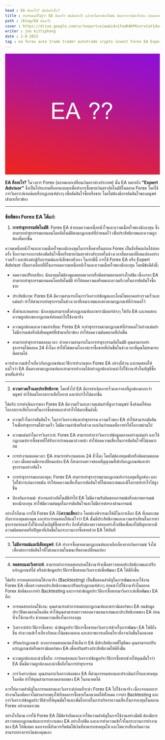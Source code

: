 ```yaml
---
head : EA คืออะไร? มันดีอย่างไร?
title : สำหรับคนที่ไม่รู้ว่า EA คืออะไร มันดีอย่างไร แล้วทำไมเราต้องใช่มัน ข้อควรระวังมีอะไรบ้าง ถ้าคนสงสัย บทความนี้มีคำตอบเข้าไปอ่านเลย
path : /blog/EA คืออะไร
cover : https://drive.google.com/uc?export=view&id=1feaR4KPKvsrvCaY1douH6XPiIobbMe2j
writer : joe kittiphong
date : 2-8-2023
tag : ea forex auto trade trader autotrade crypto invest Forex EA Expert Advisor Forex automated trading Automated Forex trading Forex robot Algorithmic trading Forex algorithm Forex trading software MetaTrader EA Forex EA system Best Forex EA Top Forex Expert Advisor AI Forex trading Forex EA strategies Backtesting Forex EA Forex EA development Forex EA optimization Forex EA performance Reliable Forex EA Profitable Forex EA
---
```


![](../content-image/what%20is%20EA.jpg)


**EA คืออะไร?** ในวงการ Forex (ตลาดแลกเปลี่ยนเงินตราต่างประเทศ) นั้น EA หมายถึง **"Expert Advisor"** ซึ่งเป็นโปรแกรมที่ออกแบบมาเพื่อทำการซื้อขายเงินตราอัตโนมัติในตลาด Forex โดยใช้การวิเคราะห์เทคนิคหรือกฎเกณฑ์ต่างๆ เพื่อตัดสินใจซื้อหรือขาย โดยไม่ต้องมีการตัดสินใจของมนุษย์เข้ามาเกี่ยวข้อง

---

### ข้อดีของ Forex EA ได้แก่:

1. **การทำธุรกรรมอัตโนมัติ**: Forex EA ช่วยลดความเหนื่อยน้ำใจและความเมื่อยใจของนักลงทุน ซึ่งสามารถทำธุรกรรมแทนคนโดยอัตโนมัติตามกฎเกณฑ์ที่กำหนดไว้ เพื่อประสิทธิภาพและความถูกต้องที่มากขึ้น

ความเหนื่อยน้ำใจและความเมื่อยใจของนักลงทุนในการซื้อขายในตลาด Forex เป็นสิ่งที่พบเกิดได้บ่อยครั้ง ซึ่งอาจมาจากการต้องตัดสินใจซื้อหรือขายเงินตราต่างประเทศในช่วงเวลาที่ตลาดเปลี่ยนแปลงอย่างรวดเร็ว และต้องต่อสู้กับอารมณ์และนิสัยของตัวเอง ในกรณีนี้ การใช้ Forex EA หรือ Expert Advisor เป็นทางเลือกที่ดีในการลดความเหนื่อยน้ำใจและความเมื่อยใจของนักลงทุน โดยมีข้อดีดังนี้:

- ลดความเปรียบเสียง: นักลงทุนไม่ต้องดูแลตลอดเวลาหรือติดตามตลาดอย่างใกล้ชิด เนื่องจาก EA สามารถทำธุรกรรมแทนคนโดยอัตโนมัติ ทำให้ลดความเครียดและความกังวลในการตัดสินใจซื้อขาย

- ประสิทธิภาพ: Forex EA มีความสามารถในการวิเคราะห์ข้อมูลและเงื่อนไขตลาดอย่างรวดเร็วและแม่นยำ ทำให้สามารถทำธุรกรรมในช่วงเวลาที่เหมาะสมและตรงตามกฎเกณฑ์ที่กำหนดไว้

- ตั้งค่าและทดสอบ: นักลงทุนสามารถตั้งค่ากฎเกณฑ์และพารามิเตอร์ต่างๆ ให้กับ EA และทดสอบความถูกต้องของกฎเกณฑ์ก่อนนำไปใช้งานจริง

- ความถูกต้องและความเท่าเทียม: Forex EA จะทำธุรกรรมตามกฎเกณฑ์ที่กำหนดไว้อย่างแม่นยำ ไม่มีอารมณ์หรือนิสัยมนุษย์ที่เข้ามาเกี่ยวข้อง ทำให้ลดความผิดพลาดที่เกิดขึ้น

- สามารถทำธุรกรรมตลอดเวลา: ด้วยความสามารถในการทำธุรกรรมอัตโนมัติ คุณสามารถทำธุรกรรมได้ตลอด 24 ชั่วโมง ทำให้ไม่พลาดโอกาสการซื้อขายที่เกิดขึ้นในช่วงเวลาที่คุณไม่สามารถติดตามได้

ควรทำความเข้าใจเกี่ยวกับกฎเกณฑ์และวิธีการทำงานของ Forex EA อย่างถี่ถ้วน และทดสอบให้แน่ใจว่า EA นั้นตรงตามกฎเกณฑ์และสามารถทำงานได้อย่างถูกต้องก่อนนำไปใช้งานจริงในบัญชีซื้อขายที่แท้จริง

---

2. **ความรวดเร็วและประสิทธิภาพ**: โดยทั่วไป EA มีการดำเนินการเร็วและราคาที่ถูกต้องมากกว่ามนุษย์ ทำให้ลดโอกาสการเสียโอกาส และทำกำไรได้มากขึ้น

ใช่ครับ การดำเนินการของ Forex EA มีความเร็วและความแม่นยำที่สูงกว่ามนุษย์ ซึ่งส่งผลให้ลดโอกาสการเสียโอกาสในการซื้อขายและทำกำไรได้มากขึ้นดังนี้:

- ความเร็วในการตัดสินใจ: ในการวิเคราะห์และทำธุรกรรม ความเร็วของ EA ทำให้สามารถตัดสินใจเพื่อทำธุรกรรมได้รวดเร็ว ไม่มีความล่าช้าหรือช่วงเวลาเกินกำหนดที่อาจทำให้โอกาสผ่านไป

- ความแม่นยำในการวิเคราะห์: Forex EA สามารถทำการวิเคราะห์ข้อมูลตลาดอย่างแม่นยำ และใช้กฎเกณฑ์การซื้อขายที่ได้รับการกำหนดมาล่วงหน้า ทำให้ลดความเสี่ยงในการตัดสินใจที่ไม่เหมาะสม

- การทำงานตลอดเวลา: EA สามารถทำงานตลอด 24 ชั่วโมง โดยไม่ต้องหยุดพักหรือติดตามตลอดเวลา เมื่อตลาดมีการเปลี่ยนแปลง EA ก็สามารถตรวจสอบสัญญาณที่เข้ากับกฎเกณฑ์และทำธุรกรรมอย่างทันใจ

- การทำธุรกรรมแบบลงทุน: Forex EA สามารถทำธุรกรรมตามกฎเกณฑ์การลงทุนที่ถูกต้อง และไม่ใช่การเล่นการพนัน ทำให้ลดความเสี่ยงในการตัดสินใจที่ไม่เหมาะสมและมีโอกาสทำกำไรได้สูงขึ้น

- ป้องกันอารมณ์: ทำงานอย่างอัตโนมัติทำให้ EA ไม่มีความรับผิดชอบอารมณ์หรือสภาพอารมณ์ของนักลงทุน ทำให้มีความสมดุลในการตัดสินใจและไม่มีการต่อรองด้านอารมณ์

อย่างไรก็ตาม การใช้ Forex EA ก็มี**ความเสี่ยง**บ้าง โดยต้องพิจารณาให้ดีในการเลือก EA ที่เหมาะสมกับการลงทุนของคุณ และทำการทดสอบให้แน่ใจว่า EA นั้นมีประสิทธิภาพและความเท่าเทียมในการทำธุรกรรมก่อนนำไปใช้งานในบัญชีซื้อขายจริง อีกทั้งยังต้องตรวจสอบอย่างใกล้ชิดเพื่อแก้ไขปัญหาหากมีความผิดพลาดหรือปัญหาที่เกิดขึ้นในกระบวนการซื้อขายด้วย EA ให้ทันที

---

3. **ไม่มีอารมณ์และนิสัยมนุษย์**: EA ทำการซื้อขายตามกฎเกณฑ์และหลีกเลี่ยงการเกิดอารมณ์ จึงไม่เสี่ยงต่อการตัดสินใจที่ไม่เหมาะสมในขณะที่ตลาดเปลี่ยนแปลง

---

4. **ทดสอบและวิเคราะห์**: สามารถทำการทดสอบก่อนใช้งานจริงเพื่อตรวจสอบประสิทธิภาพและปรับแก้กฎเกณฑ์ได้ หรือนำข้อมูลประวัติการซื้อขายมาวิเคราะห์เพื่อพัฒนา EA ให้ดียิ่งขึ้น

ใช่ครับ การทดสอบก่อนใช้งานจริง (Backtesting) เป็นขั้นตอนสำคัญในการพัฒนาและใช้งาน Forex EA เพื่อตรวจสอบประสิทธิภาพและปรับแก้กฎเกณฑ์ต่างๆ ก่อนนำไปใช้งานจริงในตลาด Forex ข้อดีของการทำ Backtesting และการนำข้อมูลประวัติการซื้อขายมาวิเคราะห์เพื่อพัฒนา EA คือ:

- การทดสอบก่อนใช้งาน: คุณสามารถทำการทดสอบกฎเกณฑ์และพารามิเตอร์ของ EA บนข้อมูลประวัติของตลาดในอดีต ทำให้คุณสามารถตรวจสอบความเหมาะสมและประสิทธิภาพของ EA ก่อนที่จะใช้งานจริง ช่วยลดความเสี่ยงในการลงทุน

- วิเคราะห์ประวัติการซื้อขาย: นำข้อมูลประวัติการซื้อขายมาวิเคราะห์ช่วยในการพัฒนา EA ให้ดียิ่งขึ้น ทำความเข้าใจเกี่ยวกับแนวโน้มของตลาด และสภาพการเคลื่อนไหวที่อาจเกิดขึ้นในอนาคต

- ปรับแก้กฎเกณฑ์: หากการทดสอบแสดงให้เห็นว่า EA มีประสิทธิภาพที่ไม่ดีพอ คุณสามารถปรับแก้กฎเกณฑ์หรือพารามิเตอร์ของ EA เพื่อเสริมสร้างประสิทธิภาพให้ดียิ่งขึ้น

- ความถูกต้องและน่าเชื่อถือ: การทดสอบและวิเคราะห์ข้อมูลประวัติการซื้อขายช่วยให้คุณมั่นใจว่า EA นั้นมีความถูกต้องและน่าเชื่อถือในการทำธุรกรรม

- การวิเคราะห์ผล: คุณสามารถวิเคราะห์ผลของ EA ที่ผ่านการทดสอบและประเมินกำไรและขาดทุนในอดีต ทำให้คุณสามารถคาดเดาผลของ EA ในอนาคตได้

ควรให้ความสำคัญในการทดสอบและวิเคราะห์ก่อนที่จะนำ Forex EA ไปใช้งานจริง เนื่องจากผลการทำงานในอดีตอาจไม่สามารถพยุงให้กับผลการซื้อขายในอนาคตได้ทั้งหมด การทำ Backtesting และการวิเคราะห์ข้อมูลประวัติช่วยให้คุณมั่นใจและเพิ่มโอกาสในการบริหารความเสี่ยงในการลงทุนในตลาด Forex อย่างเหมาะสม


อย่างไรก็ตาม การใช้ Forex EA ก็มีข้อจำกัดและควรให้ความสำคัญในการใช้งานอย่างมีสติ ต้องมีการตรวจสอบกฎเกณฑ์และการทำงานของ EA อย่างใกล้ชิด และควรทำความเข้าใจในกระบวนการทำงานของ EA ให้ดีเสมอ นอกจากนี้ยังควรเริ่มต้นใช้เงินที่สามารถขาดทุนได้ และไม่ควรเสี่ยงเกินความสามารถทางการเงินของคุณเอง


